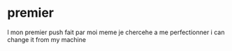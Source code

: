 # premier
l mon premier push fait par moi meme
je chercehe a me perfectionner
i can change it from my machine
